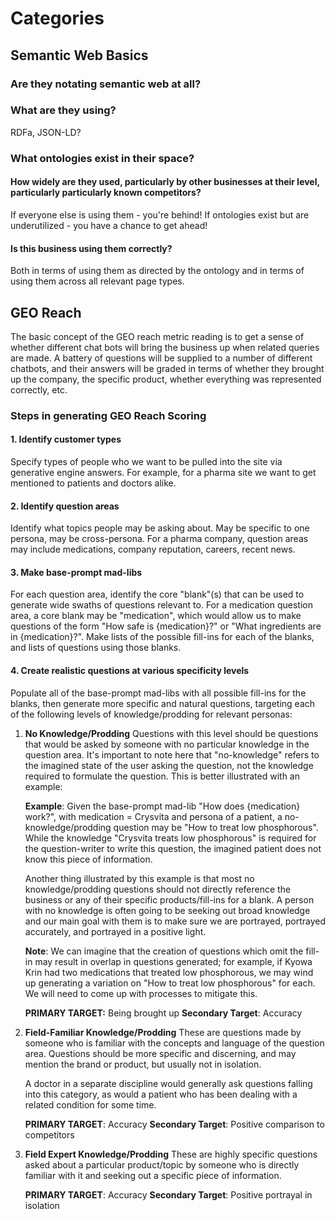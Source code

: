 # Categories
## Semantic Web Basics
### Are they notating semantic web at all?

### What are they using?
RDFa, JSON-LD?

### What ontologies exist in their space?
#### How widely are they used, particularly by other businesses at their level, particularly particularly known competitors?
If everyone else is using them - you're behind!
If ontologies exist but are underutilized - you have a chance to get ahead!

#### Is this business using them correctly?
Both in terms of using them as directed by the ontology and in terms of using them across all relevant page types.

## GEO Reach
The basic concept of the GEO reach metric reading is to get a sense of whether different chat bots will bring the business up when related queries are made. A battery of questions will be supplied to a number of different chatbots, and their answers will be graded in terms of whether they brought up the company, the specific product, whether everything was represented correctly, etc.

### Steps in generating GEO Reach Scoring
#### 1. Identify customer types
Specify types of people who we want to be pulled into the site via generative engine answers. For example, for a pharma site we want to get mentioned to patients and doctors alike.

#### 2. Identify question areas 
Identify what topics people may be asking about. May be specific to one persona, may be cross-persona. For a pharma company, question areas may include medications, company reputation, careers, recent news. 

#### 3. Make base-prompt mad-libs
For each question area, identify the core "blank"(s) that can be used to generate wide swaths of questions relevant to. For a medication question area, a core blank may be "medication", which would allow us to make questions of the form "How safe is {medication}?" or "What ingredients are in {medication}?". Make lists of the possible fill-ins for each of the blanks, and lists of questions using those blanks.

#### 4. Create realistic questions at various specificity levels
Populate all of the base-prompt mad-libs with all possible fill-ins for the blanks, then generate more specific and natural questions, targeting each of the following levels of knowledge/prodding for relevant personas:

1. **No Knowledge/Prodding**
	Questions with this level should be questions that would be asked by someone with no particular knowledge in the question area. It's important to note here that "no-knowledge" refers to the imagined state of the user asking the question, not the knowledge required to formulate the question. This is better illustrated with an example:

	**Example**: Given the base-prompt mad-lib "How does {medication} work?", with medication = Crysvita and persona of a patient, a no-knowledge/prodding question may be "How to treat low phosphorous".  While the knowledge "Crysvita treats low phosphorous" is required for the question-writer to write this question, the imagined patient does not know this piece of information.

	Another thing illustrated by this example is that most no knowledge/prodding questions should not directly reference the business or any of their specific products/fill-ins for a blank. A person with no knowledge is often going to be seeking out broad knowledge and our main goal with them is to make sure we are portrayed, portrayed accurately, and portrayed in a positive light.

	**Note**: We can imagine that the creation of questions which omit the fill-in may result in overlap in questions generated; for example, if Kyowa Krin had two medications that treated low phosphorous, we may wind up generating a variation on "How to treat low phosphorous" for each. We will need to come up with processes to mitigate this.

	**PRIMARY TARGET:** Being brought up 
	**Secondary Target**: Accuracy


2. **Field-Familiar Knowledge/Prodding**
	These are questions made by someone who is familiar with the concepts and language of the question area. Questions should be more specific and discerning, and may mention the brand or product, but usually not in isolation.

	A doctor in a separate discipline would generally ask questions falling into this category, as would a patient who has been dealing with a related condition for some time.

	**PRIMARY TARGET**: Accuracy
	**Secondary Target**: Positive comparison to competitors 


3. **Field Expert Knowledge/Prodding**
	These are highly specific questions asked about a particular product/topic by someone who is directly familiar with it and seeking out a specific piece of information.

	**PRIMARY TARGET**: Accuracy
	**Secondary Target**: Positive portrayal in isolation

